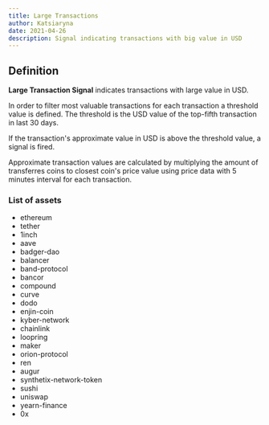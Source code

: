 ```yaml
---
title: Large Transactions
author: Katsiaryna
date: 2021-04-26
description: Signal indicating transactions with big value in USD
---
```


## Definition

**Large Transaction Signal** indicates transactions with large value in USD.

In order to filter most valuable transactions for each transaction a threshold value is defined. The threshold is the USD value of the top-fifth transaction in last 30 days.

If the transaction's approximate value in USD is above the threshold value, a signal is fired.

Approximate transaction values are calculated by multiplying the amount of transferres coins to closest coin's price value using price data with 5 minutes interval for each transaction.

### List of assets
* ethereum
* tether
* 1inch
* aave
* badger-dao
* balancer
* band-protocol
* bancor
* compound
* curve
* dodo
* enjin-coin
* kyber-network
* chainlink
* loopring
* maker
* orion-protocol
* ren
* augur
* synthetix-network-token
* sushi
* uniswap
* yearn-finance
* 0x
